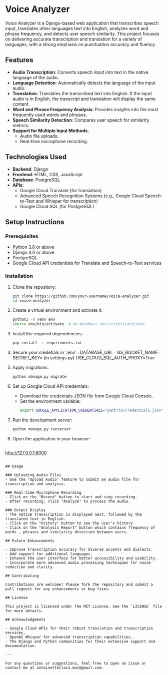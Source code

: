 # Voice Analyzer

Voice Analyzer is a Django-based web application that transcribes speech input, translates other languages text into English, analyzes word and phrase frequency, and detects user speech similarity. This project focuses on delivering accurate transcription and translation for a variety of languages, with a strong emphasis on punctuation accuracy and fluency.

## Features

- **Audio Transcription**: Converts speech input into text in the native language of the audio.
- **Language Detection**: Automatically detects the language of the input audio.
- **Translation**: Translates the transcribed text into English. If the input audio is in English, the transcript and translation will display the same content.
- **Word and Phrase Frequency Analysis**: Provides insights into the most frequently used words and phrases.
- **Speech Similarity Detection**: Compares user speech for similarity metrics.
- **Support for Multiple Input Methods**:
  - Audio file uploads.
  - Real-time microphone recording.

## Technologies Used

- **Backend**: Django
- **Frontend**: HTML, CSS, JavaScript
- **Database**: PostgreSQL
- **APIs**:
  - Google Cloud Translate (for translation)
  - Advanced Speech Recognition Systems (e.g., Google Cloud Speech-to-Text and Whisper for transcription)
  - Google Cloud SQL (for PostgreSQL)

## Setup Instructions

### Prerequisites
- Python 3.8 or above
- Django 4.0 or above
- PostgreSQL
- Google Cloud API credentials for Translate and Speech-to-Text services

### Installation

1. Clone the repository:
   ```bash
   git clone https://github.com/your-username/voice-analyzer.git
   cd voice-analyzer
   ```

2. Create a virtual environment and activate it:
   ```bash
   python3 -m venv env
   source env/bin/activate  # On Windows: env\Scripts\activate
   ```

3. Install the required dependencies:
   ```bash
   pip install -r requirements.txt
   ```

4. Secure your credetials in '.env' :
    DATABASE_URL= <your cloud database url>
    GS_BUCKET_NAME= <your cloud bucket name>
    SECRET_KEY= <your django secret key> (in settings.py)
    USE_CLOUD_SQL_AUTH_PROXY=True

5. Apply migrations:
   ```bash
   python manage.py migrate
   ```

6. Set up Google Cloud API credentials:
   - Download the credentials JSON file from Google Cloud Console.
   - Set the environment variable:
     ```bash
     export GOOGLE_APPLICATION_CREDENTIALS="path/to/credentials.json"
     ```

7. Run the development server:
   ```bash
   python manage.py runserver
   ```

8. Open the application in your browser:
   ```
http://127.0.0.1:8000
```

## Usage

### Uploading Audio Files
- Use the "Upload Audio" feature to submit an audio file for transcription and analysis.

### Real-time Microphone Recording
- Click on the "Record" button to start and stop recording.
- After recording, click "Analyze" to process the audio.

### Output Display
- The native transcription is displayed next, followed by the translated text in English.
- Click on the "History" button to see the user's history
- Click on the "Analysis Report" button which contains frequency of words , phrases and similarity detection between users.

## Future Enhancements

- Improve transcription accuracy for diverse accents and dialects.
- Add support for additional languages.
- Enhance the user interface for better accessibility and usability.
- Incorporate more advanced audio processing techniques for noise reduction and clarity.

## Contributing

Contributions are welcome! Please fork the repository and submit a pull request for any enhancements or bug fixes.

## License

This project is licensed under the MIT License. See the `LICENSE` file for more details.

## Acknowledgments

- Google Cloud APIs for their robust translation and transcription services.
- OpenAI Whisper for advanced transcription capabilities.
- The Django and Python communities for their extensive support and documentation.

---

For any questions or suggestions, feel free to open an issue or contact me at antoinetteclara.mac@gmail.com.

